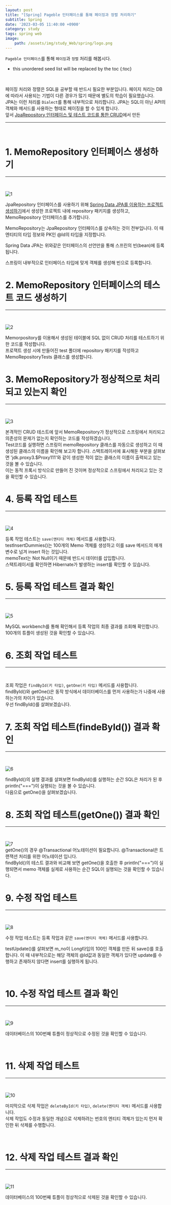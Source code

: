 ```yaml
---
layout: post
title: "[Spring] Pageble 인터페이스를 통해 페이징과 정렬 처리하기"
subtitle: Spring
date: '2023-03-05 11:40:00 +0900'
category: study
tags: spring web
image:
    path: /assets/img/study_Web/spring/logo.png
---
```


`Pageble 인터페이스`를 통해 `페이징`과 `정렬` 처리를 해봅시다.

<!--more-->

* this unordered seed list will be replaced by the toc
{:toc}
<br>

페이징 처리와 정렬은 SQL을 공부할 때 반드시 필요한 부분입니다. 페이지 처리는 DB에 따라서 사용되는 기법이 다른 경우가 많기 때문에 별도의 학습이 필요했습니다.<br>
JPA는 이런 처리를 `Dialect`를 통해 내부적으로 처리합니다. JPA는 SQL이 아닌 API의 객체와 메서드를 사용하는 형태로 페이징을 할 수 있게 합니다.<br>
앞서 [JpaRepository 인터페이스 및 테스트 코드를 통한 CRUD](https://heesung98.github.io/study/Spring-_Spring_Data_JPA%EB%A5%BC_%EC%9D%B4%EC%9A%A9%ED%95%98%EB%8A%94_%ED%94%84%EB%A1%9C%EC%A0%9D%ED%8A%B8_%EC%83%9D%EC%84%B1%ED%95%98%EA%B8%B0.html)에서 만든 

---
<br>

# 1. MemoRepository 인터페이스 생성하기
---
<br>

![1](/assets/img/study_Web/spring/2023-02-10-[Spring]_JpaRepository_인터페이스_및_테스트_코드를_통한_CRUD/1.PNG)
<br>

JpaRepository 인터페이스를 사용하기 위해 [Spring Data JPA를 이용하는 프로젝트 생성하기](https://heesung98.github.io/study/MariaDB-_MySQL_Workbench_%EC%8B%9C%EC%9E%91%ED%95%98%EA%B8%B0.html)에서 생성한 프로젝트 내에 repository 패키지를 생성하고, MemoRepository 인터페이스를 추가합니다.<br>

MemoRepository는 JpaRepository 인터페이스를 상속하는 것이 전부입니다. 이 때 엔티티의 타입 정보와 PK인 @Id의 타입을 지정합니다.<br>

Spring Data JPA는 위와같은 인터페이스의 선언만을 통해 스프린의 빈(bean)에 등록됩니다.<br>

스프링이 내부적으로 인터페이스 타입에 맞게 객체를 생성해 빈으로 등록합니다.<br>

# 2. MemoRepository 인터페이스의 테스트 코드 생성하기 
---
<br>

![2](/assets/img/study_Web/spring/2023-02-10-[Spring]_JpaRepository_인터페이스_및_테스트_코드를_통한_CRUD/2.PNG)
<br>

Memorpository를 이용해서 생성된 테이블에 SQL 없이 CRUD 처리를 테스트하기 위한 코드를 작성합니다.<br>
프로잭트 생성 시에 만들어진 test 폴더에 repository 패키지를 작성하고 MemoRepositoryTests 클래스를 생성합니다.<br>

# 3. MemoRepository가 정상적으로 처리되고 있는지 확인
---
<br>

![3](/assets/img/study_Web/spring/2023-02-10-[Spring]_JpaRepository_인터페이스_및_테스트_코드를_통한_CRUD/3.PNG)
<br>

본격적인 CRUD 테스트에 앞서 MemoRepository가 정상적으로 스프링에서 처리되고 의존성의 문제가 없는지 확인하는 코드를 작성하겠습니다.<br>
 Test코드를 실행하면 스프링이 memoRepository 클래스를 자동으로 생성하고 이 때 생성된 클래스의 이름을 확인해 보고자 합니다. 스택트레이서에 표시해둔 부분을 살펴보면 'jdk.proxy3.$Proxy111'와 같이 생성한 적이 없는 클래스의 이름이 출력되고 있는 것을 볼 수 있습니다.<br>
  이는 동적 프록시 방식으로 만들어 진 것이며 정상적으로 스프링에서 처리되고 있는 것을 확인할 수 있습니다.<br>

# 4. 등록 작업 테스트
---
<br>

![4](/assets/img/study_Web/spring/2023-02-10-[Spring]_JpaRepository_인터페이스_및_테스트_코드를_통한_CRUD/4.PNG)
<br>

등록 작업 테스트는 `save(엔티티 객체)` 메서드를 사용합니다.<br>
testInsertDummies()는 100개의 Memo 객체를 생성하고 이를 save 메서드의 매개변수로 넘겨 insert 하는 것입니다.<br>
memoText는 Not Null이기 때문에 반드시 데이터를 삽입합니다.<br>
스택트레이서를 확인하면 Hibernate가 발생하는 insert를 확인할 수 있습니다.<br>

# 5. 등록 작업 테스트 결과 확인
---
<br>

![5](/assets/img/study_Web/spring/2023-02-10-[Spring]_JpaRepository_인터페이스_및_테스트_코드를_통한_CRUD/5.PNG)
<br>

MySQL workbench를 통해 확인해서 등록 작업의 최종 결과를 조회해 확인합니다. 100개의 튜플이 생성된 것을 확인할 수 있습니다.<br>

# 6. 조회 작업 테스트
---
<br>

조회 작업은 `findById(키 타입)`, `getOne(키 타입)` 메서드를 사용합니다.<br>
findById()와 getOne()은 동작 방식에서 데이터베이스를 먼저 사용하는가 나중에 사용하는가의 차이가 있습니다.<br>
우선 findById()를 살펴보겠습니다.<br>

# 7. 조회 작업 테스트(findeById()) 결과 확인
---
<br>

![6](/assets/img/study_Web/spring/2023-02-10-[Spring]_JpaRepository_인터페이스_및_테스트_코드를_통한_CRUD/6.PNG)
<br>

findById()의 실행 결과를 살펴보면 findById()를 실행하는 순간 SQL은 처리가 된 후 println("===")이 실행되는 것을 볼 수 있습니다.<br>
다음으로 getOne()을 살펴보겠습니다.<br>

# 8. 조회 작업 테스트(getOne()) 결과 확인
---
<br>

![7](/assets/img/study_Web/spring/2023-02-10-[Spring]_JpaRepository_인터페이스_및_테스트_코드를_통한_CRUD/7.PNG)
<br>
getOne()의 경우 @Transactional 어노테이션이 필요합니다. @Transactional은 트랜잭션 처리를 위한 어노테이션 입니다.<br>
findById()의 테스트 결과와 비교해 보면 getOne()을 호출한 후 println("===")이 실행되면서 memo 객체를 실제로 사용하는 순간 SQL이 실행되는 것을 확인할 수 있습니다.<br>

# 9. 수정 작업 테스트
---
<br>

![8](/assets/img/study_Web/spring/2023-02-10-[Spring]_JpaRepository_인터페이스_및_테스트_코드를_통한_CRUD/8.PNG)
<br>

수정 작업 테스트는 등록 작업과 같은 `save(엔티티 객체)` 메서드를 사용합니다.<br>

testUpdate()를 살펴보면 m_no이 Long타입의 100인 객체를 만든 뒤 save()를 호출합니다. 이 때 내부적으로는 해당 객체의 @Id값과 동일한 객체가 있다면 update를 수행하고 존재하지 않다면 insert를 실행하게 됩니다.<br>

<br>

# 10. 수정 작업 테스트 결과 확인
---
<br>

![9](/assets/img/study_Web/spring/2023-02-10-[Spring]_JpaRepository_인터페이스_및_테스트_코드를_통한_CRUD/9.PNG)
<br>

데이터베이스의 100번째 튜플이 정상적으로 수정된 것을 확인할 수 있습니다.


<br>

# 11. 삭제 작업 테스트
---
<br>

![10](/assets/img/study_Web/spring/2023-02-10-[Spring]_JpaRepository_인터페이스_및_테스트_코드를_통한_CRUD/10.PNG)
<br>

마지막으로 삭제 작업은 `deleteById(키 타입)`, `delete(엔티티 객체)` 메서드를 사용합니다.<br>
삭제 작업도 수정과 동일한 개념으로 삭제하려는 번호의 엔티티 객체가 있는지 먼저 확인한 뒤 삭제를 수행합니다.<br>

<br>

# 12. 삭제 작업 테스트 결과 확인
---
<br>

![11](/assets/img/study_Web/spring/2023-02-10-[Spring]_JpaRepository_인터페이스_및_테스트_코드를_통한_CRUD/11.PNG)
<br>

데이터베이스의 100번째 튜플이 정상적으로 삭제된 것을 확인할 수 있습니다.


<br>



